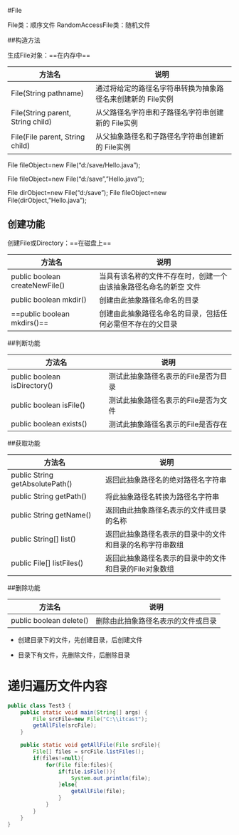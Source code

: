 #File

File类：顺序文件
RandomAccessFile类：随机文件

##构造方法

生成File对象：==在内存中==

| 方法名                            | 说明                                                        |
| --------------------------------- | ----------------------------------------------------------- |
| File(String pathname)             | 通过将给定的路径名字符串转换为抽象路径名来创建新的 File实例 |
| File(String parent, String child) | 从父路径名字符串和子路径名字符串创建新的 File实例           |
| File(File parent, String child)   | 从父抽象路径名和子路径名字符串创建新的 File实例             |

File fileObject=new File(“d:/save/Hello.java”);

File fileObject=new File(“d:/save”,”Hello.java”);

File dirObject=new File(“d:/save”); File fileObject=new File(dirObject,”Hello.java”);

## 创建功能

创建File或Directory：==在磁盘上==

| 方法名                         | 说明                                                         |
| ------------------------------ | ------------------------------------------------------------ |
| public boolean createNewFile() | 当具有该名称的文件不存在时，创建一个由该抽象路径名命名的新空 文件 |
| public boolean mkdir()         | 创建由此抽象路径名命名的目录                                 |
| ==public boolean mkdirs()==    | 创建由此抽象路径名命名的目录，包括任何必需但不存在的父目录   |

##判断功能

| 方法名                       | 说明                                 |
| ---------------------------- | ------------------------------------ |
| public boolean isDirectory() | 测试此抽象路径名表示的File是否为目录 |
| public boolean isFile()      | 测试此抽象路径名表示的File是否为文件 |
| public boolean exists()      | 测试此抽象路径名表示的File是否存在   |

##获取功能

| 方法名                          | 说明                                                     |
| ------------------------------- | -------------------------------------------------------- |
| public String getAbsolutePath() | 返回此抽象路径名的绝对路径名字符串                       |
| public String getPath()         | 将此抽象路径名转换为路径名字符串                         |
| public String getName()         | 返回由此抽象路径名表示的文件或目录的名称                 |
| public String[] list()          | 返回此抽象路径名表示的目录中的文件和目录的名称字符串数组 |
| public File[] listFiles()       | 返回此抽象路径名表示的目录中的文件和目录的File对象数组   |

##删除功能

| 方法名                  | 说明                               |
| ----------------------- | ---------------------------------- |
| public boolean delete() | 删除由此抽象路径名表示的文件或目录 |

- 创建目录下的文件，先创建目录，后创建文件

- 目录下有文件，先删除文件，后删除目录

# 递归遍历文件内容

```java
public class Test3 {
    public static void main(String[] args) {
        File srcFile=new File("C:\\itcast");
        getAllFile(srcFile);
    }

    public static void getAllFile(File srcFile){
        File[] files = srcFile.listFiles();
        if(files!=null){
            for(File file:files){
                if(file.isFile()){
                    System.out.println(file);
                }else{
                    getAllFile(file);
                }
            }
        }
    }
}
```